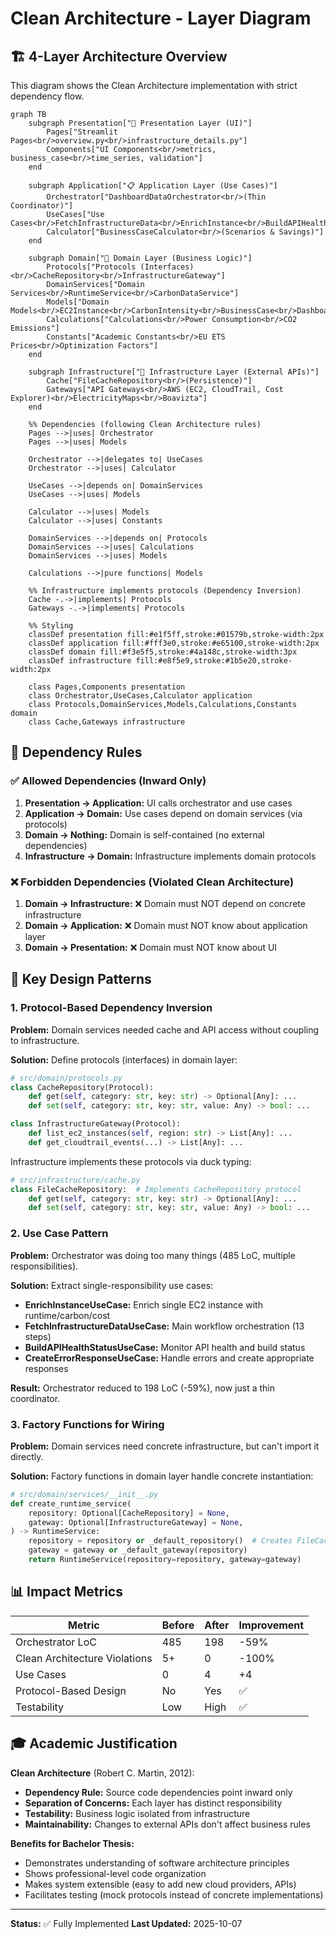 # Clean Architecture - Layer Diagram

## 🏗️ 4-Layer Architecture Overview

This diagram shows the Clean Architecture implementation with strict dependency flow.

```mermaid
graph TB
    subgraph Presentation["🎨 Presentation Layer (UI)"]
        Pages["Streamlit Pages<br/>overview.py<br/>infrastructure_details.py"]
        Components["UI Components<br/>metrics, business_case<br/>time_series, validation"]
    end

    subgraph Application["📋 Application Layer (Use Cases)"]
        Orchestrator["DashboardDataOrchestrator<br/>(Thin Coordinator)"]
        UseCases["Use Cases<br/>FetchInfrastructureData<br/>EnrichInstance<br/>BuildAPIHealthStatus<br/>CreateErrorResponse"]
        Calculator["BusinessCaseCalculator<br/>(Scenarios & Savings)"]
    end

    subgraph Domain["🎯 Domain Layer (Business Logic)"]
        Protocols["Protocols (Interfaces)<br/>CacheRepository<br/>InfrastructureGateway"]
        DomainServices["Domain Services<br/>RuntimeService<br/>CarbonDataService"]
        Models["Domain Models<br/>EC2Instance<br/>CarbonIntensity<br/>BusinessCase<br/>DashboardData"]
        Calculations["Calculations<br/>Power Consumption<br/>CO2 Emissions"]
        Constants["Academic Constants<br/>EU ETS Prices<br/>Optimization Factors"]
    end

    subgraph Infrastructure["🔌 Infrastructure Layer (External APIs)"]
        Cache["FileCacheRepository<br/>(Persistence)"]
        Gateways["API Gateways<br/>AWS (EC2, CloudTrail, Cost Explorer)<br/>ElectricityMaps<br/>Boavizta"]
    end

    %% Dependencies (following Clean Architecture rules)
    Pages -->|uses| Orchestrator
    Pages -->|uses| Models

    Orchestrator -->|delegates to| UseCases
    Orchestrator -->|uses| Calculator

    UseCases -->|depends on| DomainServices
    UseCases -->|uses| Models

    Calculator -->|uses| Models
    Calculator -->|uses| Constants

    DomainServices -->|depends on| Protocols
    DomainServices -->|uses| Calculations
    DomainServices -->|uses| Models

    Calculations -->|pure functions| Models

    %% Infrastructure implements protocols (Dependency Inversion)
    Cache -.->|implements| Protocols
    Gateways -.->|implements| Protocols

    %% Styling
    classDef presentation fill:#e1f5ff,stroke:#01579b,stroke-width:2px
    classDef application fill:#fff3e0,stroke:#e65100,stroke-width:2px
    classDef domain fill:#f3e5f5,stroke:#4a148c,stroke-width:3px
    classDef infrastructure fill:#e8f5e9,stroke:#1b5e20,stroke-width:2px

    class Pages,Components presentation
    class Orchestrator,UseCases,Calculator application
    class Protocols,DomainServices,Models,Calculations,Constants domain
    class Cache,Gateways infrastructure
```

## 📐 Dependency Rules

### ✅ Allowed Dependencies (Inward Only)

1. **Presentation → Application:** UI calls orchestrator and use cases
2. **Application → Domain:** Use cases depend on domain services (via protocols)
3. **Domain → Nothing:** Domain is self-contained (no external dependencies)
4. **Infrastructure → Domain:** Infrastructure implements domain protocols

### ❌ Forbidden Dependencies (Violated Clean Architecture)

1. **Domain → Infrastructure:** ❌ Domain must NOT depend on concrete infrastructure
2. **Domain → Application:** ❌ Domain must NOT know about application layer
3. **Domain → Presentation:** ❌ Domain must NOT know about UI

## 🔑 Key Design Patterns

### 1. Protocol-Based Dependency Inversion

**Problem:** Domain services needed cache and API access without coupling to infrastructure.

**Solution:** Define protocols (interfaces) in domain layer:

```python
# src/domain/protocols.py
class CacheRepository(Protocol):
    def get(self, category: str, key: str) -> Optional[Any]: ...
    def set(self, category: str, key: str, value: Any) -> bool: ...

class InfrastructureGateway(Protocol):
    def list_ec2_instances(self, region: str) -> List[Any]: ...
    def get_cloudtrail_events(...) -> List[Any]: ...
```

Infrastructure implements these protocols via duck typing:

```python
# src/infrastructure/cache.py
class FileCacheRepository:  # Implements CacheRepository protocol
    def get(self, category: str, key: str) -> Optional[Any]: ...
    def set(self, category: str, key: str, value: Any) -> bool: ...
```

### 2. Use Case Pattern

**Problem:** Orchestrator was doing too many things (485 LoC, multiple responsibilities).

**Solution:** Extract single-responsibility use cases:

- **EnrichInstanceUseCase:** Enrich single EC2 instance with runtime/carbon/cost
- **FetchInfrastructureDataUseCase:** Main workflow orchestration (13 steps)
- **BuildAPIHealthStatusUseCase:** Monitor API health and build status
- **CreateErrorResponseUseCase:** Handle errors and create appropriate responses

**Result:** Orchestrator reduced to 198 LoC (-59%), now just a thin coordinator.

### 3. Factory Functions for Wiring

**Problem:** Domain services need concrete infrastructure, but can't import it directly.

**Solution:** Factory functions in domain layer handle concrete instantiation:

```python
# src/domain/services/__init__.py
def create_runtime_service(
    repository: Optional[CacheRepository] = None,
    gateway: Optional[InfrastructureGateway] = None,
) -> RuntimeService:
    repository = repository or _default_repository()  # Creates FileCacheRepository
    gateway = gateway or _default_gateway(repository)
    return RuntimeService(repository=repository, gateway=gateway)
```

## 📊 Impact Metrics

| **Metric** | **Before** | **After** | **Improvement** |
|------------|-----------|-----------|-----------------|
| Orchestrator LoC | 485 | 198 | -59% |
| Clean Architecture Violations | 5+ | 0 | -100% |
| Use Cases | 0 | 4 | +4 |
| Protocol-Based Design | No | Yes | ✅ |
| Testability | Low | High | ✅ |

## 🎓 Academic Justification

**Clean Architecture** (Robert C. Martin, 2012):
- **Dependency Rule:** Source code dependencies point inward only
- **Separation of Concerns:** Each layer has distinct responsibility
- **Testability:** Business logic isolated from infrastructure
- **Maintainability:** Changes to external APIs don't affect business rules

**Benefits for Bachelor Thesis:**
- Demonstrates understanding of software architecture principles
- Shows professional-level code organization
- Makes system extensible (easy to add new cloud providers, APIs)
- Facilitates testing (mock protocols instead of concrete implementations)

---

**Status:** ✅ Fully Implemented
**Last Updated:** 2025-10-07
